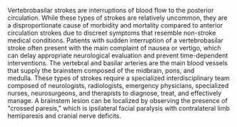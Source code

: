 Vertebrobasilar strokes are interruptions of blood flow to the posterior circulation. While these types of strokes are relatively uncommon, they are a disproportionate cause of morbidity and mortality compared to anterior circulation strokes due to discreet symptoms that resemble non-stroke medical conditions. Patients with sudden interruption of a vertebrobasilar stroke often present with the main complaint of nausea or vertigo, which can delay appropriate neurological evaluation and prevent time-dependent interventions. The vertebral and basilar arteries are the main blood vessels that supply the brainstem composed of the midbrain, pons, and medulla. These types of strokes require a specialized interdisciplinary team composed of neurologists, radiologists, emergency physicians, specialized nurses, neurosurgeons, and therapists to diagnose, treat, and effectively manage. A brainstem lesion can be localized by observing the presence of "crossed paresis," which is ipsilateral facial paralysis with contralateral limb hemiparesis and cranial nerve deficits.